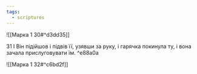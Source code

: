 ```yaml
---
tags:
  - scriptures
---
```


![[Марка 1 30#^d3dd35]]

31 І Він підійшов і підвів її, узявши за руку, і гарячка покинула ту, і вона зачала прислуговувати їм. ^e88a0a

![[Марка 1 32#^c6bd2f]]